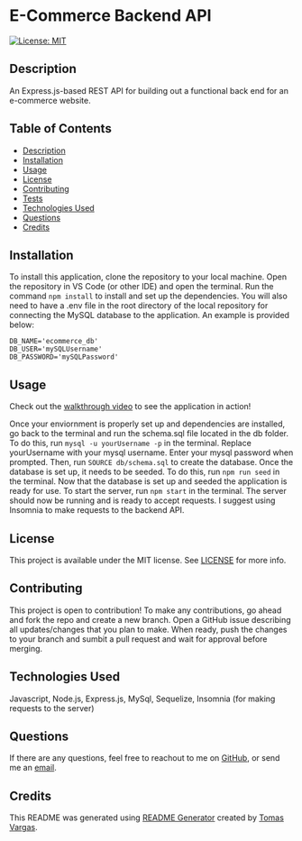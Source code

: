 # E-Commerce Backend API
[![License: MIT](https://img.shields.io/badge/License-MIT-yellow.svg)](https://opensource.org/licenses/MIT)

## Description

An Express.js-based REST API for building out a functional back end for an e-commerce website.

## Table of Contents

- [Description](#Description)
- [Installation](#Installation)
- [Usage](#Usage)
- [License](#License)
- [Contributing](#Contributing)
- [Tests](#Tests)
- [Technologies Used](#Technologies-Used)
- [Questions](#Questions)
- [Credits](#Credits)

## Installation

To install this application, clone the repository to your local machine. Open the repository in VS Code (or other IDE) and open the terminal. Run the command ```npm install``` to install and set up the dependencies. You will also need to have a .env file in the root directory of the local repository for connecting the MySQL database to the application. An example is provided below:
```.env
DB_NAME='ecommerce_db'
DB_USER='mySQLUsername'
DB_PASSWORD='mySQLPassword'
```

## Usage

Check out the [walkthrough video](https://drive.google.com/file/d/1e9Pctx2bTOesBCzUoqxhxA2zCVTDEGEG/view) to see the application in action!

Once your enviornment is properly set up and dependencies are installed, go back to the terminal and run the schema.sql file located in the db folder. To do this, run ```mysql -u yourUsername -p``` in the terminal. Replace yourUsername with your mysql username. Enter your mysql password when prompted. Then, run ```SOURCE db/schema.sql``` to create the database. Once the database is set up, it needs to be seeded. To do this, run ```npm run seed``` in the terminal.  Now that the database is set up and seeded the application is ready for use. To start the server, run ```npm start``` in the terminal. The server should now be running and is ready to accept requests. I suggest using Insomnia to make requests to the backend API.

## License 

This project is available under the MIT license. See [LICENSE](./LICENSE) for more info.

## Contributing

This project is open to contribution! To make any contributions, go ahead and fork the repo and create a new branch. Open a GitHub issue describing all updates/changes that you plan to make. When ready, push the changes to your branch and sumbit a pull request and wait for approval before merging.

## Technologies Used

Javascript, Node.js, Express.js, MySql, Sequelize, Insomnia (for making requests to the server)

## Questions

If there are any questions, feel free to reachout to me on [GitHub](https://github.com/tavargas9), or send me an [email](mailto:tavargas9@gmail.com).

## Credits

This README was generated using [README Generator](https://github.com/tavargas9/README-generator) created by [Tomas Vargas](https://github.com/tavargas9).
